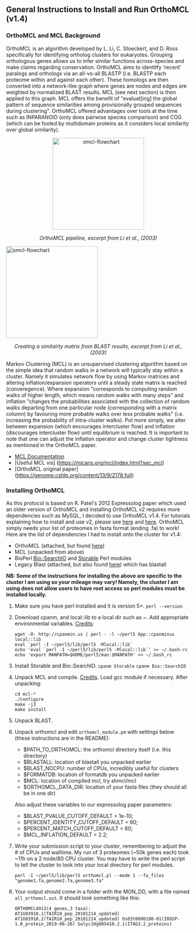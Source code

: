 ## General Instructions to Install and Run OrthoMCL (v1.4)

### OrthoMCL and MCL Background

OrthoMCL is an algorithm developed by L. Li, C. Stoeckert, and D. Ross specifically for identifying ortholog clusters for eukaryotes. Grouping orthologous genes allows us to infer similar functions across-species and make claims regarding conservation. OrthoMCL aims to identitfy 'recent' paralogs and orthologs via an all-vs-all BLASTP (i.e. BLASTP each proteome within and against each other). These homologs are then converted into a network-like graph where genes are nodes and edges are weighted by normalized BLAST results. MCL (see next section) is then applied to this graph. MCL offers the benefit of "evaluat[ing] the global pattern of sequence similarities among provisionally grouped sequences during clustering". OrthoMCL offered advantages over tools at the time such as INPARANOID (only does pairwise species comparison) and COG (which can be fooled by multidomain proteins as it considers local similarity over global similarity). 

<div>
	<p align="center">
		<img src="https://genome.cshlp.org/content/13/9/2178/F1.large.jpg" alt="omcl-flowchart" width="250"/>
	</p>
	<p align="center">
		<i>OrthoMCL pipeline, excerpt from Li et al., (2003)</i>
	</p>
</div>

<div>
	<p >
		<img src="https://genome.cshlp.org/content/13/9/2178/F2.large.jpg" alt="omcl-flowchart" width="250"/>
	</p>
	<p align="center">
		<i>Creating a similairty matrix from BLAST results, excerpt from Li et al., (2003)</i>
	</p>
</div>


Markov Clustering (MCL) is an unsupervised clustering algorithm based on the simple idea that random walks in a network will typically stay within a cluster. Namely it simulates network flow by using Markov matrices and altering inflation/expansion operators until a steady state matrix is reached (converegence). Where expansion "corresponds to computing random walks of higher length, which means random walks with many steps" and inflation "changes the probabilities associated with the collection of random walks departing from one particular node (corresponding with a matrix column) by favouring more probable walks over less probable walks" (i.e. increasing the probability of intra-cluster walks). Put more simply, we alter between expansion (which encourages intercluster flow) and inflation (discourages intercluster flow) until equilibrium is reached. It is important to note that one can adjust the inflation operator and change cluster tightness as mentioned in the OrthoMCL paper.

- [MCL Documentation](https://micans.org/mcl/)
- [Useful MCL vis] (https://micans.org/mcl/index.html?sec_mcl)
- [OrthoMCL original paper] (https://genome.cshlp.org/content/13/9/2178.full)
 
### Installing OrthoMCL

As this protocol is based on R. Patel's 2012 Expressolog paper which used an older version of OrthoMCL and installing OrthoMCL v2 requires more dependencies such as MySQL, I decided to use OrthoMCL v1.4. For tutorials explaining how to install and use v2, please see [here](https://www.biostars.org/p/199083/) and [here](http://darencard.net/blog/2018-01-12-orthomcl-tutorial/). OrthoMCL simply needs your list of proteomes in fasta format (ending .fa) to work! Here are the list of dependencies I had to install onto the cluster for v1.4:

- OrthoMCL (attached, but found [here](https://orthomcl.org/common/downloads/software/unsupported/v1.4/))
- MCL (unpacked from above)
- BioPerl [Bio::SearchIO](https://metacpan.org/pod/Bio::SearchIO) and [Storable](https://metacpan.org/pod/Storable) Perl modules
- Legacy Blast (attached, but also found [here](ftp://ftp.ncbi.nlm.nih.gov/blast/executables/legacy.NOTSUPPORTED/)) which has blastall

<b> NB: Some of the instructions for installing the above are specific to the cluster I am using so your mileage may vary! Namely, the cluster I am using does not allow users to have root access so perl modules must be installed locally. </b>


1. Make sure you have perl installed and it is version 5+. ```perl --version```
2. Download cpanm, and local::lib to a local dir such as ~. Add appropriate environmental variables. [Credits](https://stackoverflow.com/questions/2980297/how-can-i-use-cpan-as-a-non-root-user):

    ```
    wget -O- http://cpanmin.us | perl - -l ~/perl5 App::cpanminus local::lib
	eval `perl -I ~/perl5/lib/perl5 -Mlocal::lib`
	echo 'eval `perl -I ~/perl5/lib/perl5 -Mlocal::lib`' >> ~/.bash-rc
	echo 'export MANPATH=$HOME/perl5/man:$MANPATH' >> ~/.bash_rc
    ```

3. Install Storable and Bio::SearchIO. ```cpanm Storable``` ```cpanm Bio::SearchIO```
4. Unpack MCL and compile. [Credits](https://github.com/sanger-pathogens/companion/blob/master/test/travis.setup-orthomcl.sh). Load gcc module if necessary. After unpacking:

    ```
	cd mcl-*
	./configure
	make -j3
	make install
    ```
5. Unpack BLAST.     
6. Unpack orthomcl and edit ```orthomcl_module.pm``` with settings below (these instructions are in the README):
	- $PATH\_TO_ORTHOMCL: the orthomcl directory itself (i.e. this directory)
	- $BLASTALL: location of blastall you unpacked earlier
	- $BLAST_NOCPU: number of CPUs, incredibly useful for clusters
	- $FORMATDB: location of formatdb you unpacked earlier
	- $MCL: location of compiled mcl, try shmcl/mcl
	- $ORTHOMCL\_DATA_DIR: location of your fasta files (they should all be in one dir)
	
	Also adjust these variables to our expressolog paper parameters:
	
	- $BLAST\_PVALUE\_CUTOFF_DEFAULT         = 1e-10;
	- $PERCENT\_IDENTITY\_CUTOFF_DEFAULT     = 60;
	- $PERCENT\_MATCH\_CUTOFF_DEFAULT        = 60;
	- $MCL\_INFLATION_DEFAULT               = 2.2;
7. Write your submission script to your cluster, remembering to adjust the # of CPUs and walltime. My run of 3 proteomes (~50k genes each) took ~11h on a 2 node/80 CPU cluster. You may have to write the perl script to tell the cluster to look into your local directory for perl modules. 

	```
	perl -I ~/perl5/lib/perl5 orthomcl.pl --mode 1 --fa_files "genome1.fa,genome2.fa,genome3.fa"
	```

8. Your output should come in a folder with the MON_DD, with a file named ```all_orthomcl.out```. It should look something like this:

	```
	ORTHOMCL4913(4 genes,3 taxa):    AT1G03910.1(TAIR10_pep_20101214_updated) AT1G03910.2(TAIR10_pep_20101214_updated) Os03t0800100-01(IRGSP-1.0_protein_2019-06-26) Solyc10g085410.2.1(ITAG3.2_proteins)
	```

